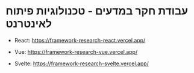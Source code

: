 # עבודת חקר במדעים - טכנולוגיות פיתוח לאינטרנט

- React: https://framework-research-react.vercel.app/

- Vue: https://framework-research-vue.vercel.app/

- Svelte: https://framework-research-svelte.vercel.app/
